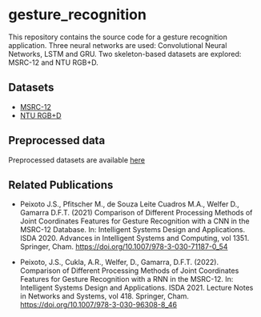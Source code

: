 # gesture_recognition
This repository contains the source code for a gesture recognition application.
Three neural networks are used: Convolutional Neural Networks, LSTM and GRU.
Two skeleton-based datasets are explored: MSRC-12 and NTU RGB+D.

## Datasets
- [MSRC-12](https://www.microsoft.com/en-us/download/details.aspx?id=52283)
- [NTU RGB+D](https://rose1.ntu.edu.sg/dataset/actionRecognition/)

## Preprocessed data
Preprocessed datasets are available [here](https://drive.google.com/drive/folders/1x1lVSG6wP6jX_aKOaoxmzN1r79rDmBCJ?usp=sharing)

## Related Publications
- Peixoto J.S., Pfitscher M., de Souza Leite Cuadros M.A., Welfer D., Gamarra D.F.T. (2021) Comparison of Different Processing Methods of Joint Coordinates Features for Gesture Recognition with a CNN in the MSRC-12 Database. In: Intelligent Systems Design and Applications. ISDA 2020. Advances in Intelligent Systems and Computing, vol 1351. Springer, Cham. https://doi.org/10.1007/978-3-030-71187-0_54

- Peixoto, J.S., Cukla, A.R., Welfer, D., Gamarra, D.F.T. (2022). Comparison of Different Processing Methods of Joint Coordinates Features for Gesture Recognition with a RNN in the MSRC-12. In: Intelligent Systems Design and Applications. ISDA 2021. Lecture Notes in Networks and Systems, vol 418. Springer, Cham. https://doi.org/10.1007/978-3-030-96308-8_46
